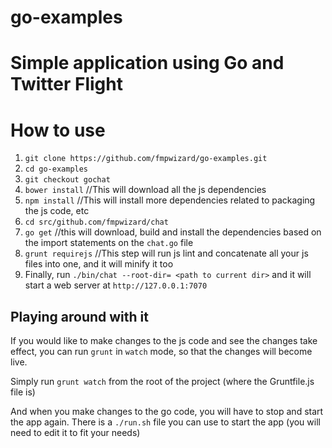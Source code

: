go-examples
===========

Simple application using Go and Twitter Flight
==============================================

# How to use

1. `git clone https://github.com/fmpwizard/go-examples.git`
2. `cd go-examples`
2. `git checkout gochat`
3. `bower install` //This will download all the js dependencies
4. `npm install` //This will install more dependencies related to packaging the js code, etc
5. `cd src/github.com/fmpwizard/chat`
6. `go get` //this will download, build and install the dependencies based on the import statements on the `chat.go` file
7. `grunt requirejs` //This step will run js lint and concatenate all your js files into one, and it will minify it too
8. Finally, run `./bin/chat --root-dir= <path to current dir>` and it will start a web server at `http://127.0.0.1:7070`


## Playing around with it

If you would like to make changes to the js code and see the changes take effect, you can run `grunt` in `watch` mode, so that the changes will become live.

Simply run `grunt watch` from the root of the project (where the Gruntfile.js file is)

And when you make changes to the go code, you will have to stop and start the app again. There is a `./run.sh` file you can use to start the app (you will need to edit it to fit your needs)
